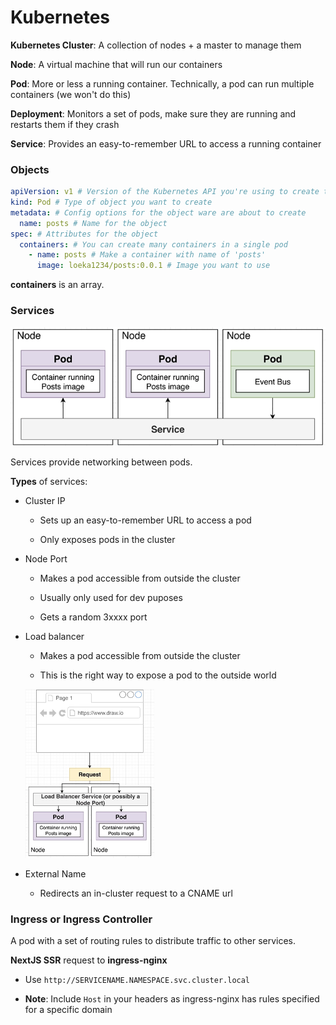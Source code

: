 # Kubernetes

**Kubernetes Cluster**: A collection of nodes + a master to manage them

**Node**: A virtual machine that will run our containers

**Pod**: More or less a running container. Technically, a pod can run multiple containers (we won't do this)

**Deployment**: Monitors a set of pods, make sure they are running and restarts them if they crash

**Service**: Provides an easy-to-remember URL to access a running container

### Objects

```yaml
apiVersion: v1 # Version of the Kubernetes API you're using to create this object
kind: Pod # Type of object you want to create
metadata: # Config options for the object ware are about to create
  name: posts # Name for the object
spec: # Attributes for the object
  containers: # You can create many containers in a single pod
    - name: posts # Make a container with name of 'posts'
      image: loeka1234/posts:0.0.1 # Image you want to use
```

**containers** is an array.

### Services

![serivce](service.PNG)

Services provide networking between pods.

**Types** of services:

- Cluster IP
  
  - Sets up an easy-to-remember URL to access a pod
  
  - Only exposes pods in the cluster

- Node Port
  
  - Makes a pod accessible from outside the cluster
  
  - Usually only used for dev puposes
  
  - Gets a random 3xxxx port

- Load balancer
  
  - Makes a pod accessible from outside the cluster
  
  - This is the right way to expose a pod to the outside world
  
  <img src="load-balancer.PNG" title="" alt="Load Balancer" width="206">

- External Name
  
  - Redirects an in-cluster request to a CNAME url

### Ingress or Ingress Controller

A pod with a set of routing rules to distribute traffic to other services.

**NextJS SSR** request to **ingress-nginx**

- Use `http://SERVICENAME.NAMESPACE.svc.cluster.local`

- **Note**: Include `Host` in your headers as ingress-nginx has rules specified for a specific domain
